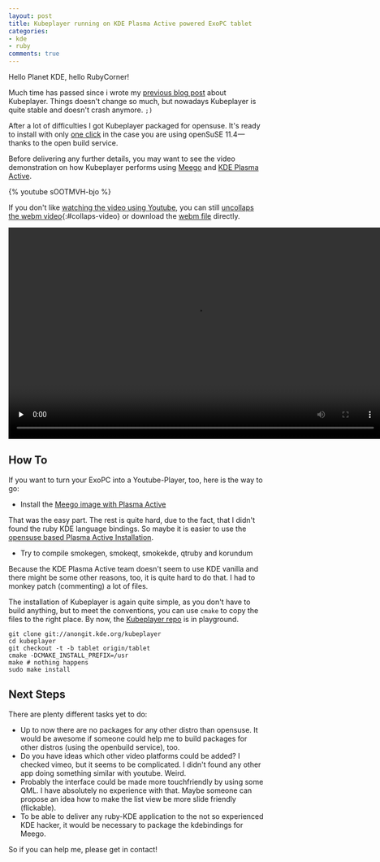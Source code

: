 ```yaml
---
layout: post
title: Kubeplayer running on KDE Plasma Active powered ExoPC tablet
categories:
- kde
- ruby
comments: true
---
```


Hello Planet KDE, hello RubyCorner!

Much time has passed since i wrote my [previous blog post][announcement] about
Kubeplayer. Things doesn't change so much, but nowadays Kubeplayer is quite
stable and doesn't crash anymore. `;)`

After a lot of difficulties I got Kubeplayer packaged for opensuse. It's ready
to install with only [one click][oneclick] in the case you are using openSuSE
11.4—thanks to the open build service.

Before delivering any further details, you may want to see the video
demonstration on how Kubeplayer performs using [Meego][meego] and
[KDE Plasma Active][active].


{% youtube sOOTMVH-bjo %}

If you don't like [watching the video using Youtube][youtube], you can still
[uncollaps the webm video][collaps]{:#collaps-video} or download the [webm file][video]
directly.

<div id="video-view">
  <video controls="controls" autobuffer="false" preload="none" width="736" height="416">
    <source src="http://people.physik.hu-berlin.de/~rriemann/kubeplayer_plasma_active.webm" type="video/webm"/>
  </video>
</div>

## How To

If you want to turn your ExoPC into a Youtube-Player, too, here is the way to go:

- Install the [Meego image with Plasma Active][meegoimg]

That was the easy part. The rest is quite hard, due to the fact, that I didn't
found the ruby KDE language bindings. So maybe it is easier to use the [opensuse
based Plasma Active Installation][activeinstall].

- Try to compile smokegen, smokeqt, smokekde, qtruby and korundum

Because the KDE Plasma Active team doesn't seem to use KDE vanilla and there
might be some other reasons, too, it is quite hard to do that. I had to monkey
patch (commenting) a lot of files.

The installation of Kubeplayer is again quite simple, as you don't have to build
anything, but to meet the conventions, you can use `cmake` to copy the files to the
right place. By now, the [Kubeplayer repo][repo] is in playground.

~~~
git clone git://anongit.kde.org/kubeplayer
cd kubeplayer
git checkout -t -b tablet origin/tablet
cmake -DCMAKE_INSTALL_PREFIX=/usr
make # nothing happens
sudo make install
~~~

## Next Steps

There are plenty different tasks yet to do:

- Up to now there are no packages for any other distro than opensuse. It would
  be awesome if someone could help me to build packages for other distros (using
  the openbuild service), too.
- Do you have ideas which other video platforms could be added? I checked vimeo,
  but it seems to be complicated. I didn't found any other app doing something
  similar with youtube. Weird.
- Probably the interface could be made more touchfriendly by using some QML. I
  have absolutely no experience with that. Maybe someone can propose an idea how to
  make the list view be more slide friendly (flickable).
- To be able to deliver any ruby-KDE application to the not so experienced KDE
  hacker, it would be necessary to package the kdebindings for Meego.

So if you can help me, please get in contact!


[youtube]: http://www.youtube.com/watch?v=sOOTMVH-bjo "Kubeplayer video on Youtube"
[video]: http://people.physik.hu-berlin.de/~rriemann/kubeplayer_plasma_active.webm "Kubeplayer video webm version"
[announcement]: http://salout.github.com/blog/2010/12/18/announcing_kubeplayer.html "Announcement of Kubeplayer"
[oneclick]: http://software.opensuse.org/ymp/home:saLOUt:kubeplayer/openSUSE_11.4/kubeplayer.ymp?base=openSUSE%3A11.4&query=kubeplayer
[meego]: http://meego.org
[meegoimg]: http://share.basyskom.com/contour/Deployment/latest-meego-plasma-active-testing.html
[active]: http://community.kde.org/Plasma/Active
[activeinstall]: http://community.kde.org/Plasma/Active/Installation
[collaps]: #
[repo]: https://projects.kde.org/projects/playground/multimedia/kubeplayer/repository

<script type="text/javascript" src="http://www.google.com/jsapi"></script>
<script type="text/javascript">
google.load("jquery", "1.7.3"); //load version 1.3.2 of jQuery
google.setOnLoadCallback(function() {
  jQuery(function($) {
    // run your jQuery code in here after DOM has loaded
    // Hide the "view" div.
    $('#video-view').hide();
    // Watch for clicks on the "slide" link.
    $('#collaps-video').click(function() {
      // When clicked, toggle the "view" div.
      $('#video-view').toggle();
      return false;
    });
  });
});
</script>